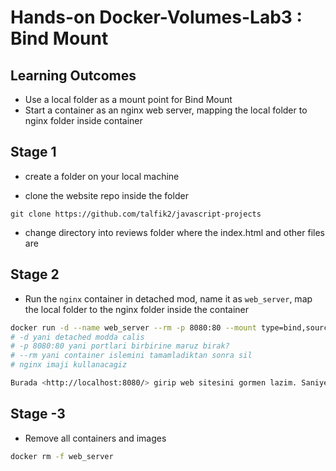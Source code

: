 # Hands-on Docker-Volumes-Lab3 : Bind Mount

## Learning Outcomes

- Use a local folder as a mount point for Bind Mount
- Start a container as an nginx web server, mapping the local folder to nginx folder inside container


## Stage 1 

- create a folder on your local machine

- clone the website repo inside the folder

`git clone https://github.com/talfik2/javascript-projects`

- change directory into reviews folder where the index.html and other files are

## Stage 2

- Run the `nginx` container in detached mod, name it as `web_server`, map the local folder to the nginx folder inside the container

```bash
docker run -d --name web_server --rm -p 8080:80 --mount type=bind,source=/Users/mefeka/website/javascript-projects/reviews,target=/usr/share/nginx/html nginx:alpine
# -d yani detached modda calis
# -p 8080:80 yani portlari birbirine maruz birak?
# --rm yani container islemini tamamladiktan sonra sil
# nginx imaji kullanacagiz

Burada <http://localhost:8080/> girip web sitesini gormen lazim. Saniyeler icerisinde bir web sayfasini ayaga kaldirdik, web sitesi içeriği ise yerel makinamız, host içerisindei iste dockerin guzelligi bu..
```

## Stage -3 


- Remove all containers and images

```bash
docker rm -f web_server
```

